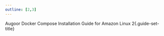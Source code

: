 ```yaml
---
outline: [2,3]
---
```

Augoor Docker Compose Installation Guide for Amazon Linux 2{.guide-set-title}

<!--@include: ../parts/installation.md-->